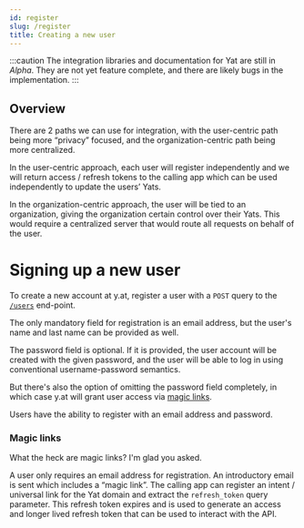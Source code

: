 ```yaml
---
id: register
slug: /register
title: Creating a new user
---
```


:::caution
The integration libraries and documentation for Yat are still in _Alpha_. They are not yet feature complete, and there are likely bugs in the implementation.
:::

## Overview

There are 2 paths we can use for integration, with the user-centric path being more “privacy” focused, and the
organization-centric path being more centralized.

In the user-centric approach, each user will register independently and we will return access / refresh tokens to the
calling app which can be used independently to update the users’ Yats.

In the organization-centric approach, the user will be tied to an organization, giving the organization certain control
over their Yats. This would require a centralized server that would route all requests on behalf of the user.

# Signing up a new user

To create a new account at y.at, register a user with a `POST` query to the
[`/users`](/docs/api-ref#users) end-point.

The only mandatory field for registration is an email address, but the user's name and last name can be provided as
well.

The password field is optional. If it is provided, the user account will be created with the given password, and the
user will be able to log in using conventional username-password semantics.

But there's also the option of omitting the password field completely, in which case y.at will grant user access via
[magic links](#magic-links).

Users have the ability to register with an email address and password.

### Magic links

What the heck are magic links? I'm glad you asked.

A user only requires an email address for registration. An introductory email is sent which includes a “magic link”. The
calling app can register an intent / universal link for the Yat domain and extract the `refresh_token` query parameter.
This refresh token expires and is used to generate an access and longer lived refresh token that can be used to interact
with the API.
